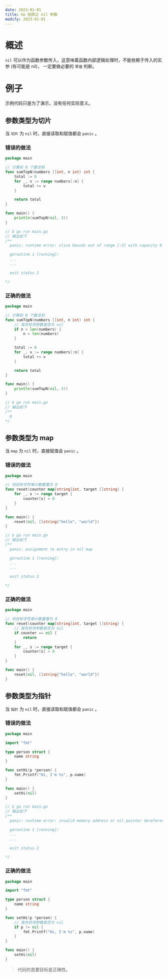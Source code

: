 ```yaml
---
date: 2023-01-01
title: Go 陷阱之 nil 参数
modify: 2023-01-01
---
```


# 概述

`nil` 可以作为函数参数传入，这意味着函数内部逻辑处理时，不能依赖于传入的实参 (有可能是 nil)， 一定要做必要的 `零值` 判断。

# 例子

示例代码只是为了演示，没有任何实际意义。

## 参数类型为切片

当 `切片` 为 `nil` 时，直接读取和赋值都会 `panic` 。

### 错误的做法

```go
package main

// 计算前 N 个数总和
func sumTopN(numbers []int, n int) int {
	total := 0
	for _, v := range numbers[:n] {
		total += v
	}

	return total
}

func main() {
	println(sumTopN(nil, 3))
}

// $ go run main.go
// 输出如下
/**
  panic: runtime error: slice bounds out of range [:3] with capacity 0

  goroutine 1 [running]:
  ...
  ...

  exit status 2

*/
```

### 正确的做法

```go
package main

// 计算前 N 个数总和
func sumTopN(numbers []int, n int) int {
	// 首先检测参数是否为 nil
	if n > len(numbers) {
		n = len(numbers)
	}

	total := 0
	for _, v := range numbers[:n] {
		total += v
	}

	return total
}

func main() {
	println(sumTopN(nil, 3))
}

// $ go run main.go
// 输出如下 
/**
  0
*/
```

## 参数类型为 map

当 `map` 为 `nil` 时，直接赋值会 `panic` 。

### 错误的做法

```go
package main

// 将目标字符串计数重置为 0
func reset(counter map[string]int, target []string) {
	for _, s := range target {
		counter[s] = 0
	}
}

func main() {
	reset(nil, []string{"hello", "world"})
}

// $ go run main.go
// 输出如下
/**
  panic: assignment to entry in nil map

  goroutine 1 [running]:
  ...
  ...

  exit status 2

*/
```

### 正确的做法

```go
package main

// 将目标字符串计数重置为 0
func reset(counter map[string]int, target []string) {
	// 首先检测参数是否为 nil
	if counter == nil {
		return
	}
	for _, s := range target {
		counter[s] = 0
	}
}

func main() {
	reset(nil, []string{"hello", "world"})
}
```

## 参数类型为指针

当 `指针` 为 `nil` 时，直接读取和赋值都会 `panic` 。

### 错误的做法

```go
package main

import "fmt"

type person struct {
	name string
}

func setHi(p *person) {
	fmt.Printf("Hi, I'm %s", p.name)
}

func main() {
	setHi(nil)
}

// $ go run main.go
// 输出如下
/**
  panic: runtime error: invalid memory address or nil pointer dereference

  goroutine 1 [running]:
  ...
  ...

  exit status 2

*/
```

### 正确的做法

```go
package main

import "fmt"

type person struct {
	name string
}

func setHi(p *person) {
	// 首先检测参数是否为 nil
	if p != nil {
		fmt.Printf("Hi, I'm %s", p.name)
	}
}

func main() {
	setHi(nil)
}
```

> 代码的首要目标是正确性。